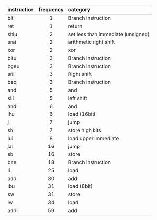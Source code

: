 | instruction | frequency | category |
|:---|:---:|:---|
| blt | 1 | Branch instruction |
| ret | 1 | return |
| sltiu | 2 | set less than immediate (unsigned) |
| srai | 2 | arithmetic right shift |
| xor | 2 | xor |
| bltu | 3 | Branch instruction |
| bgeu | 3 | Branch instruction |
| srli | 3 | Right shift |
| beq | 3 | Branch instruction |
| and | 5 | and |
| slli | 5 | left shift |
| andi | 6 | and |
| lhu | 6 | load (16bit) |
| j | 7 | jump |
| sh | 7 | store high bits |
| lui | 8 | load upper immediate |
| jal | 16 | jump |
| sb | 16 | store |
| bne | 18 | Branch instruction |
| li | 25 | load  |
| add | 30 | add |
| lbu | 31 | load (8bit) |
| sw | 31 | store |
| lw | 34 | load |
| addi | 59 | add |


